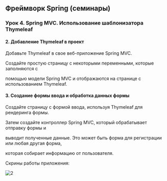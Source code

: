 ## Фреймворк Spring (семинары)

### Урок 4. Spring MVC. Использование шаблонизатора Thymeleaf

#### 2. Добавление Thymeleaf в проект

Добавьте Thymeleaf в свое веб-приложение Spring MVC. 

Создайте простую страницу с некоторыми переменными, которые заполняются с 

помощью модели Spring MVC и отображаются на странице с использованием Thymeleaf.

#### 3. Создание формы ввода и обработка данных формы

Создайте страницу с формой ввода, используя Thymeleaf для рендеринга формы.

Затем создайте контроллер Spring MVC, который обрабатывает отправку формы и

выводит полученные данные. Это может быть форма для регистрации или любая другая форма, 

которая собирает информацию от пользователя.

Скрины работы приложения:

![2]()
